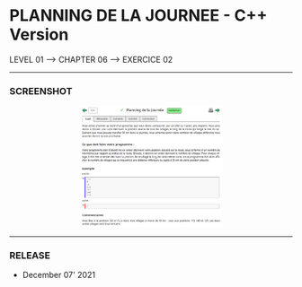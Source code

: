 # PLANNING DE LA JOURNEE - C++ Version
LEVEL 01 --> CHAPTER 06 --> EXERCICE 02

---
### **SCREENSHOT**

<div align="center">
    <img
        src="https://github.com/Ayckinn/CPP/blob/main/FRANCE_IOI/LEVEL_01/Chapter_06/02_planning_journee/todo.png"
        alt="DEMO"
        style="width:50%">
</div>

---
### **RELEASE**

- December 07' 2021